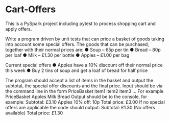 # Cart-Offers
This is a PySpark project including pytest to process shopping cart and apply offers.

Write a program driven by unit tests that can price a basket of goods taking into account some special offers.
The goods that can be purchased, together with their normal prices are:
● Soup – 65p per tin
● Bread – 80p per loaf
● Milk – £1.30 per bottle
● Apples – £1.00 per bag

Current special offers
● Apples have a 10% discount off their normal price this week
● Buy 2 tins of soup and get a loaf of bread for half price

The program should accept a list of items in the basket and output the subtotal, the special offer discounts and the final price.
Input should be via the command line in the form PriceBasket item1 item2 item3 ...
For example
PriceBasket Apples Milk Bread
Output should be to the console, for example:
Subtotal: £3.10
Apples 10% off: 10p
Total price: £3.00
If no special offers are applicable the code should output:
Subtotal: £1.30
(No offers available)
Total price: £1.30
